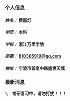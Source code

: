 

### **个人信息**
####  _姓名：_ 费耶灯
####  _学历：_ 本科
####  _学校：_ 浙江万里学院 
####  _邮箱：_ 810365919@qq.com
####  _地址：_ 宁波市首南中路盛世天城

### **最新消息**
1， **考研复习中，请勿打扰！！！**


